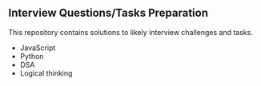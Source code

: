 ## Interview Questions/Tasks Preparation

This repository contains solutions to likely interview challenges and tasks.
* JavaScript
* Python
* DSA
* Logical thinking

